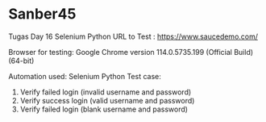 # Sanber45
Tugas Day 16 Selenium Python
URL to Test : https://www.saucedemo.com/

Browser for testing: Google Chrome version 114.0.5735.199 (Official Build) (64-bit)

Automation used: Selenium Python
Test case:
1. Verify failed login (invalid username and password)
2. Verify success login (valid username and password)
3. Verify failed login (blank username and password)
